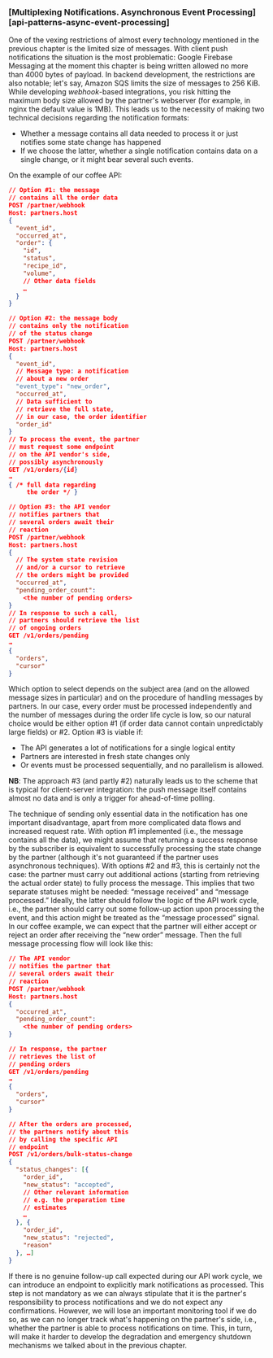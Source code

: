 ### [Multiplexing Notifications. Asynchronous Event Processing][api-patterns-async-event-processing]

One of the vexing restrictions of almost every technology mentioned in the previous chapter is the limited size of messages. With client push notifications the situation is the most problematic: Google Firebase Messaging at the moment this chapter is being written allowed no more than 4000 bytes of payload. In backend development, the restrictions are also notable; let's say, Amazon SQS limits the size of messages to 256 KiB. While developing *webhook*-based integrations, you risk hitting the maximum body size allowed by the partner's webserver (for example, in nginx the default value is 1MB). This leads us to the necessity of making two technical decisions regarding the notification formats:
  * Whether a message contains all data needed to process it or just notifies some state change has happened
  * If we choose the latter, whether a single notification contains data on a single change, or it might bear several such events.

On the example of our coffee API:

```json
// Option #1: the message
// contains all the order data
POST /partner/webhook
Host: partners.host
{
  "event_id",
  "occurred_at",
  "order": {
    "id",
    "status",
    "recipe_id",
    "volume",
    // Other data fields
    …
  }
}
```

```json
// Option #2: the message body
// contains only the notification
// of the status change
POST /partner/webhook
Host: partners.host
{
  "event_id",
  // Message type: a notification
  // about a new order
  "event_type": "new_order",
  "occurred_at",
  // Data sufficient to 
  // retrieve the full state,
  // in our case, the order identifier
  "order_id"
}
// To process the event, the partner
// must request some endpoint
// on the API vendor's side,
// possibly asynchronously
GET /v1/orders/{id}
→
{ /* full data regarding
     the order */ }
```

```json
// Option #3: the API vendor
// notifies partners that
// several orders await their
// reaction
POST /partner/webhook
Host: partners.host
{
  // The system state revision
  // and/or a cursor to retrieve
  // the orders might be provided
  "occurred_at",
  "pending_order_count":
    <the number of pending orders>
}
// In response to such a call,
// partners should retrieve the list
// of ongoing orders
GET /v1/orders/pending
→
{
  "orders",
  "cursor"
}
```

Which option to select depends on the subject area (and on the allowed message sizes in particular) and on the procedure of handling messages by partners. In our case, every order must be processed independently and the number of messages during the order life cycle is low, so our natural choice would be either option \#1 (if order data cannot contain unpredictably large fields) or \#2. Option \#3 is viable if: 
  * The API generates a lot of notifications for a single logical entity
  * Partners are interested in fresh state changes only
  * Or events must be processed sequentially, and no parallelism is allowed.

**NB**: The approach \#3 (and partly \#2) naturally leads us to the scheme that is typical for client-server integration: the push message itself contains almost no data and is only a trigger for ahead-of-time polling.

The technique of sending only essential data in the notification has one important disadvantage, apart from more complicated data flows and increased request rate. With option \#1 implemented (i.e., the message contains all the data), we might assume that returning a success response by the subscriber is equivalent to successfully processing the state change by the partner (although it's not guaranteed if the partner uses asynchronous techniques). With options \#2 and \#3, this is certainly not the case: the partner must carry out additional actions (starting from retrieving the actual order state) to fully process the message. This implies that two separate statuses might be needed: “message received” and “message processed.” Ideally, the latter should follow the logic of the API work cycle, i.e., the partner should carry out some follow-up action upon processing the event, and this action might be treated as the “message processed” signal. In our coffee example, we can expect that the partner will either accept or reject an order after receiving the “new order” message. Then the full message processing flow will look like this:

```json
// The API vendor
// notifies the partner that
// several orders await their
// reaction
POST /partner/webhook
Host: partners.host
{
  "occurred_at",
  "pending_order_count":
    <the number of pending orders>
}
```

```json
// In response, the partner
// retrieves the list of
// pending orders
GET /v1/orders/pending
→
{
  "orders",
  "cursor"
}
```

```json
// After the orders are processed,
// the partners notify about this
// by calling the specific API
// endpoint
POST /v1/orders/bulk-status-change
{
  "status_changes": [{
    "order_id",
    "new_status": "accepted",
    // Other relevant information
    // e.g. the preparation time
    // estimates
    …
  }, {
    "order_id",
    "new_status": "rejected",
    "reason"
  }, …]
}
```

If there is no genuine follow-up call expected during our API work cycle, we can introduce an endpoint to explicitly mark notifications as processed. This step is not mandatory as we can always stipulate that it is the partner's responsibility to process notifications and we do not expect any confirmations. However, we will lose an important monitoring tool if we do so, as we can no longer track what's happening on the partner's side, i.e., whether the partner is able to process notifications on time. This, in turn, will make it harder to develop the degradation and emergency shutdown mechanisms we talked about in the previous chapter.